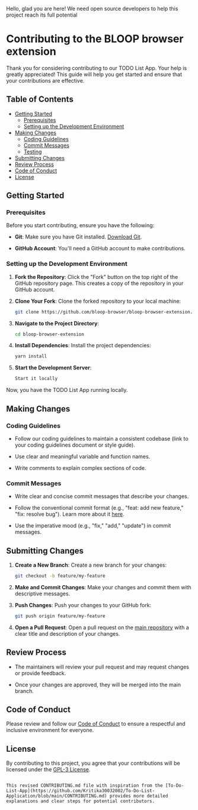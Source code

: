 Hello, glad you are here! We need open source developers to help this project reach its full potential


# Contributing to the BLOOP browser extension

Thank you for considering contributing to our TODO List App. Your help is greatly appreciated! This guide will help you get started and ensure that your contributions are effective.

## Table of Contents

- [Getting Started](#getting-started)
  - [Prerequisites](#prerequisites)
  - [Setting up the Development Environment](#setting-up-the-development-environment)
- [Making Changes](#making-changes)
  - [Coding Guidelines](#coding-guidelines)
  - [Commit Messages](#commit-messages)
  - [Testing](#testing)
- [Submitting Changes](#submitting-changes)
- [Review Process](#review-process)
- [Code of Conduct](#code-of-conduct)
- [License](#license)

## Getting Started

### Prerequisites

Before you start contributing, ensure you have the following:

- **Git**: Make sure you have Git installed. [Download Git](https://git-scm.com/).

- **GitHub Account**: You'll need a GitHub account to make contributions.

### Setting up the Development Environment

1. **Fork the Repository**: Click the "Fork" button on the top right of the GitHub repository page. This creates a copy of the repository in your GitHub account.

2. **Clone Your Fork**: Clone the forked repository to your local machine:

   ```bash
   git clone https://github.com/bloop-browser/bloop-browser-extension.git
   ```

3. **Navigate to the Project Directory**:

   ```bash
   cd bloop-browser-extension
   ```

4. **Install Dependencies**: Install the project dependencies:

   ```bash
   yarn install
   ```

5. **Start the Development Server**:

   ```bash
   Start it locally
   ```

Now, you have the TODO List App running locally.

## Making Changes

### Coding Guidelines

- Follow our coding guidelines to maintain a consistent codebase (link to your coding guidelines document or style guide).

- Use clear and meaningful variable and function names.

- Write comments to explain complex sections of code.

### Commit Messages

- Write clear and concise commit messages that describe your changes.

- Follow the conventional commit format (e.g., "feat: add new feature," "fix: resolve bug"). Learn more about it [here](https://www.conventionalcommits.org/en/v1.0.0/).

- Use the imperative mood (e.g., "fix," "add," "update") in commit messages.


## Submitting Changes

1. **Create a New Branch**: Create a new branch for your changes:

   ```bash
   git checkout -b feature/my-feature
   ```

2. **Make and Commit Changes**: Make your changes and commit them with descriptive messages.

3. **Push Changes**: Push your changes to your GitHub fork:

   ```bash
   git push origin feature/my-feature
   ```

4. **Open a Pull Request**: Open a pull request on the [main repository](https://github.com/bloop-browser/bloop-browser-extension) with a clear title and description of your changes.

## Review Process

- The maintainers will review your pull request and may request changes or provide feedback.

- Once your changes are approved, they will be merged into the main branch.

## Code of Conduct

Please review and follow our [Code of Conduct](CODE_OF_CONDUCT.md) to ensure a respectful and inclusive environment for everyone.

## License

By contributing to this project, you agree that your contributions will be licensed under the [GPL-3 License](LICENSE).
```

This revised CONTRIBUTING.md file with inspiration from the [To-Do-List-App](https://github.com/Kritika30032002/To-Do-List-Application/blob/main/CONTRIBUTING.md) provides more detailed explanations and clear steps for potential contributors. 
